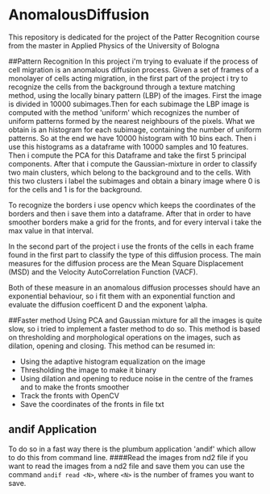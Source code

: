 # AnomalousDiffusion
This repository is dedicated for the project of the Patter Recognition course from the master in Applied Physics of the University of Bologna

##Pattern Recognition
In this project i'm trying to evaluate if the process of cell migration is an anomalous diffusion process.
Given a set of frames of a monolayer of cells acting migration,
in the first part of the project i try to recognize the cells from the background through a texture matching method, using the locally binary pattern (LBP) of the images. 
First the image is divided in 10000 subimages.Then for each subimage  the LBP image is computed with the method 'uniform' which recognizes the number of uniform patterns formed by the nearest neighbours of the pixels.
What we obtain is an histogram for each subimage, containing the number of uniform patterns.
So at the end we have 10000 histogram with 10 bins each.
Then i use this histograms as a dataframe with 10000 samples and 10 features.
Then i compute the PCA for this Dataframe and take the first 5 principal components.
After that i compute the Gaussian-mixture in order to classify two main clusters, which belong to the background and to the cells.
With this two clusters i label the subimages and obtain a binary image where 0 is for the cells and 1 is for the background.

To recognize the borders i use opencv which keeps the coordinates of the borders and then i save them into a dataframe.
After that in order to have smoother borders make a grid for the fronts, and for every interval i take the max value in that interval.


In the second part of the project i use the fronts of the cells in each frame found in the first part to classify the type of this
diffusion process.
The main measures for the diffusion process are the Mean Square Displacement (MSD) and the Velocity AutoCorrelation Function (VACF).

Both of these measure in an anomalous diffusion processes should have an exponential behaviour, so i fit them with an exponential function and evaluate the
 diffusion coefficent D and the exponent \alpha.

##Faster method
Using PCA and Gaussian mixture for all the images is quite slow, so i tried to implement a faster method to do so.
This method is based on thresholding and morphological operations on the images, such as dilation, opening and closing.
This method can be resumed in:
- Using the adaptive histogram equalization on the image
- Thresholding the image to make it binary
- Using dilation and opening to reduce noise in the centre of the frames and to make the fronts smoother
- Track the fronts with OpenCV
- Save the coordinates of the fronts in file txt

## andif Application
To do so in a fast way there is the plumbum application 'andif' which allow to do this from command line.
####Read the images from nd2 file
if you want to read the images from a nd2 file and save them you can use the command `andif read <N>`, where `<N>` is the number of frames you want to save.

